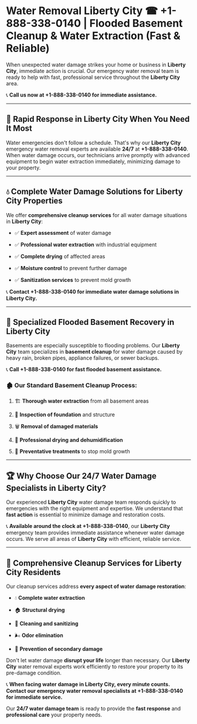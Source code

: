 # Water Removal Liberty City ☎ +1-888-338-0140 | Flooded Basement Cleanup & Water Extraction (Fast & Reliable)

When unexpected water damage strikes your home or business in **Liberty City**, immediate action is crucial. Our emergency water removal team is ready to help with fast, professional service throughout the **Liberty City** area. 

📞 **Call us now at +1-888-338-0140 for immediate assistance.**
---
## 🚀 Rapid Response in Liberty City When You Need It Most
Water emergencies don't follow a schedule. That's why our **Liberty City** emergency water removal experts are available **24/7** at **+1-888-338-0140**. When water damage occurs, our technicians arrive promptly with advanced equipment to begin water extraction immediately, minimizing damage to your property.
---
## 💧 Complete Water Damage Solutions for Liberty City Properties
We offer **comprehensive cleanup services** for all water damage situations in **Liberty City**:
- ✅ **Expert assessment** of water damage  
- ✅ **Professional water extraction** with industrial equipment  
- ✅ **Complete drying** of affected areas  
- ✅ **Moisture control** to prevent further damage  
- ✅ **Sanitization services** to prevent mold growth  
📞 **Contact +1-888-338-0140 for immediate water damage solutions in Liberty City.**
---
## 🌊 Specialized Flooded Basement Recovery in Liberty City
Basements are especially susceptible to flooding problems. Our **Liberty City** team specializes in **basement cleanup** for water damage caused by heavy rain, broken pipes, appliance failures, or sewer backups. 
📞 **Call +1-888-338-0140 for fast flooded basement assistance.**
### 🏚️ Our Standard Basement Cleanup Process:
1. 🏗️ **Thorough water extraction** from all basement areas  
2. 🔎 **Inspection of foundation** and structure  
3. 🗑️ **Removal of damaged materials**  
4. 💨 **Professional drying and dehumidification**  
5. 🚫 **Preventative treatments** to stop mold growth  
---
## 🏆 Why Choose Our 24/7 Water Damage Specialists in Liberty City?
Our experienced **Liberty City** water damage team responds quickly to emergencies with the right equipment and expertise. We understand that **fast action** is essential to minimize damage and restoration costs.
📞 **Available around the clock at +1-888-338-0140**, our **Liberty City** emergency team provides immediate assistance whenever water damage occurs. We serve all areas of **Liberty City** with efficient, reliable service.
---
## 🧹 Comprehensive Cleanup Services for Liberty City Residents
Our cleanup services address **every aspect of water damage restoration**:
- 💧 **Complete water extraction**  
- 🏠 **Structural drying**  
- 🧼 **Cleaning and sanitizing**  
- 🌬️ **Odor elimination**  
- 🚫 **Prevention of secondary damage**  
Don't let water damage **disrupt your life** longer than necessary. Our **Liberty City** water removal experts work efficiently to restore your property to its pre-damage condition.
📞 **When facing water damage in Liberty City, every minute counts. Contact our emergency water removal specialists at +1-888-338-0140 for immediate service.**
Our **24/7 water damage team** is ready to provide the **fast response** and **professional care** your property needs.
